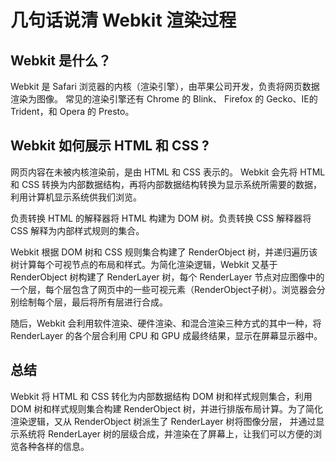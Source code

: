 # 几句话说清 Webkit 渲染过程
 
## Webkit 是什么？
Webkit 是 Safari 浏览器的内核（渲染引擎），由苹果公司开发，负责将网页数据渲染为图像。 常见的渲染引擎还有 Chrome 的 Blink、 Firefox 的 Gecko、IE的 Trident，和 Opera 的 Presto。

## Webkit 如何展示 HTML 和 CSS ?

网页内容在未被内核渲染前，是由 HTML 和 CSS 表示的。 Webkit 会先将 HTML 和 CSS 转换为内部数据结构，再将内部数据结构转换为显示系统所需要的数据，利用计算机显示系统供我们浏览。

负责转换 HTML 的解释器将 HTML 构建为 DOM 树。负责转换 CSS 解释器将 CSS 解释为内部样式规则的集合。

Webkit 根据 DOM 树和 CSS 规则集合构建了 RenderObject 树，并递归遍历该树计算每个可视节点的布局和样式。为简化渲染逻辑，Webkit 又基于 RenderObject 树构建了 RenderLayer 树，每个 RenderLayer 节点对应图像中的一个层，每个层包含了网页中的一些可视元素（RenderObject子树）。浏览器会分别绘制每个层，最后将所有层进行合成。

随后，Webkit 会利用软件渲染、硬件渲染、和混合渲染三种方式的其中一种，将 RenderLayer 的各个层合利用 CPU 和 GPU 成最终结果，显示在屏幕显示器中。

## 总结
Webkit 将 HTML 和 CSS 转化为内部数据结构 DOM 树和样式规则集合，利用  DOM 树和样式规则集合构建 RenderObject 树，并进行排版布局计算。为了简化渲染逻辑，又从 RenderObject 树派生了 RenderLayer 树将图像分层， 并通过显示系统将 RenderLayer 树的层级合成，并渲染在了屏幕上，让我们可以方便的浏览各种各样的信息。




